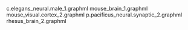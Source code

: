 
c.elegans_neural.male_1.graphml
mouse_brain_1.graphml
mouse_visual.cortex_2.graphml
p.pacificus_neural.synaptic_2.graphml
rhesus_brain_2.graphml






